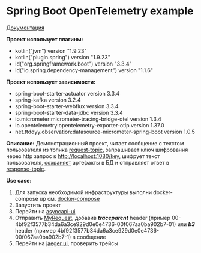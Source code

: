 # Spring Boot OpenTelemetry example

[Документация](https://docs.spring.io/spring-boot/reference/actuator/tracing.html) 

**Проект использует плагины:**

- kotlin("jvm") version "1.9.23"
- kotlin("plugin.spring") version "1.9.23"
- id("org.springframework.boot") version "3.3.4"
- id("io.spring.dependency-management") version "1.1.6"

**Проект использует зависимости:**

- spring-boot-starter-actuator version 3.3.4
- spring-kafka version 3.2.4
- spring-boot-starter-webflux version 3.3.4
- spring-boot-starter-data-jdbc version 3.3.4
- io.micrometer:micrometer-tracing-bridge-otel version 1.3.4
- io.opentelemetry:opentelemetry-exporter-otlp version 1.37.0
- net.ttddyy.observation:datasource-micrometer-spring-boot version 1.0.5

**Описание:**
Демонстрационный проект, читает сообщение с текстом пользователя из
топика [request-topic](src/main/kotlin/ru/rudikov/springboototeltracingexample/adapter/primary/Consumer.kt),
запрашивает ключ шифрования через http запрос
к [http://localhost:1080/key](src/main/kotlin/ru/rudikov/springboototeltracingexample/adapter/secondary/KeyAdapter.kt),
шифрует текст
пользователя, [сохраняет](src/main/kotlin/ru/rudikov/springboototeltracingexample/adapter/secondary/MessageDetailsAdapter.kt)
артефакты в БД
и отправляет ответ
в [response-topic](src/main/kotlin/ru/rudikov/springboototeltracingexample/adapter/primary/Producer.kt).

**Use case:**
1. Для запуска необходимой инфраструктуры выполни docker-compose up см. [docker-compose](docker-compose.yml)
2. Запустить проект
3. Перейти на [asyncapi-ui](http://localhost:8080/springwolf/asyncapi-ui.html)
4. Отправить [MyRequest](src/main/kotlin/ru/rudikov/springboototeltracingexample/adapter/model/MyRequest.kt), добавив
   **_traceparent_** header (пример 00-4bf92f3577b34da6a3ce929d0e0e4736-00f067aa0ba902b7-01) или
   **_b3_** header (пример 4bf92f3577b34da6a3ce929d0e0e4736-00f067aa0ba902b7-1) в сообщение
5. Перейти на [jaeger ui](http://localhost:16686/), проверить трейсы